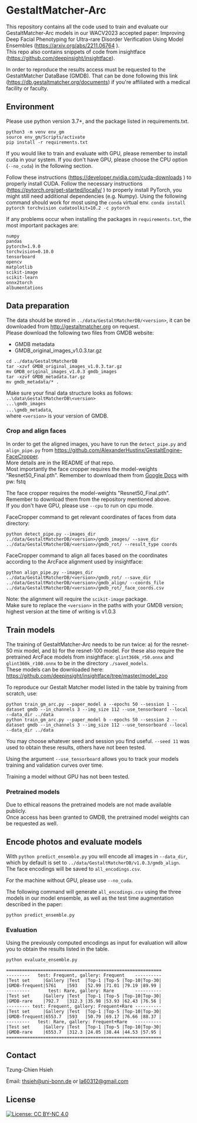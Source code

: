 # GestaltMatcher-Arc
This repository contains all the code used to train and evaluate our GestaltMatcher-Arc models in our WACV2023 
accepted paper: Improving Deep Facial Phenotyping for Ultra-rare Disorder Verification Using Model Ensembles 
(https://arxiv.org/abs/2211.06764 ).\
This repo also contains snippets of code from insightface (https://github.com/deepinsight/insightface).

In order to reproduce the results access must be requested to the GestaltMatcher DataBase (GMDB).
That can be done following this link (https://db.gestaltmatcher.org/documents) if you're affiliated with a 
medical facility or faculty.

## Environment
Please use python version 3.7+, and the package listed in requirements.txt.

```
python3 -m venv env_gm
source env_gm/Scripts/activate
pip install -r requirements.txt
```

If you would like to train and evaluate with GPU, please remember to install cuda in your system.
If you don't have GPU, please choose the CPU option (`--no_cuda`) in the following section.

Follow these instructions (https://developer.nvidia.com/cuda-downloads ) to properly install CUDA.
Follow the necessary instructions (https://pytorch.org/get-started/locally/ ) to properly install PyTorch, you might still need additional dependencies (e.g. Numpy).
Using the following command should work for most using the `conda` virtual env.
```conda install pytorch torchvision cudatoolkit=10.2 -c pytorch```

If any problems occur when installing the packages in `requirements.txt`, the most important packages are:
```
numpy
pandas
pytorch=1.9.0
torchvision=0.10.0
tensorboard
opencv
matplotlib
scikit-image
scikit-learn
onnx2torch
albumentations
```

## Data preparation
The data should be stored in `../data/GestaltMatcherDB/<version>`, it can be downloaded from http://gestaltmatcher.org 
on request. \
Please download the following two files from GMDB website:
* GMDB metadata
* GMDB_original_images_v1.0.3.tar.gz

```
cd ../data/GestaltMatcherDB
tar -xzvf GMDB_original_images_v1.0.3.tar.gz
mv GMDB_original_images_v1.0.3 gmdb_images
tar -xzvf GMDB_metadata.tar.gz
mv gmdb_metadata/* .
```

Make sure your final data structure looks as follows: \
`..\data\GestaltMatcherDB\<version>`\
`...\gmdb_images`\
`...\gmdb_metadata`,\
where `<version>` is your version of GMDB. 

### Crop and align faces
In order to get the aligned images, you have to run the `detect_pipe.py` and `align_pipe.py` from 
https://github.com/AlexanderHustinx/GestaltEngine-FaceCropper. \
More details are in the README of that repo. \
Most importantly the face cropper requires the model-weights "Resnet50_Final.pth". Remember to download them from 
[Google Docs](https://drive.google.com/open?id=1oZRSG0ZegbVkVwUd8wUIQx8W7yfZ_ki1) with pw: fstq

The face cropper requires the model-weights "Resnet50_Final.pth". Remember to download them from the repository 
mentioned above.\
If you don't have GPU, please use `--cpu` to run on cpu mode.

FaceCropper command to get relevant coordinates of faces from data directory:
```
python detect_pipe.py --images_dir ../data/GestaltMatcherDB/<version>/gmdb_images/ --save_dir ../data/GestaltMatcherDB/<version>/gmdb_rot/ --result_type coords
```

FaceCropper command to align all faces based on the coordinates according to the ArcFace alignment used by insightface:
```
python align_pipe.py --images_dir ../data/GestaltMatcherDB/<version>/gmdb_rot/ --save_dir ../data/GestaltMatcherDB/<version>/gmdb_align/ --coords_file ../data/GestaltMatcherDB/<version>/gmdb_rot/_face_coords.csv
```
Note: the alignment will require the `scikit-image` package.\
Make sure to replace the `<version>` in the paths with your GMDB version; highest version at the time of writing is v1.0.3

## Train models
The training of GestaltMatcher-Arc needs to be run twice: a) for the resnet-50 mix model, and b) for the resnet-100 model.
For these also require the pretrained ArcFace models from insightface: `glint360k_r50.onnx` and `glint360k_r100.onnx` to 
be in the directory `./saved_models`. \
These models can be downloaded here: https://github.com/deepinsight/insightface/tree/master/model_zoo 

To reproduce our Gestalt Matcher model listed in the table by training from scratch, use:
```
python train_gm_arc.py --paper_model a --epochs 50 --session 1 --dataset gmdb --in_channels 3 --img_size 112 --use_tensorboard --local --data_dir ../data 
python train_gm_arc.py --paper_model b --epochs 50 --session 2 --dataset gmdb --in_channels 3 --img_size 112 --use_tensorboard --local --data_dir ../data 
```

You may choose whatever seed and session you find useful.
`--seed 11` was used to obtain these results, others have not been tested.

Using the argument `--use_tensorboard` allows you to track your models training and validation curves over time.

Training a model without GPU has not been tested.

### Pretrained models
Due to ethical reasons the pretrained models are not made available publicly. \
Once access has been granted to GMDB, the pretrained model weights can be requested as well.

## Encode photos and evaluate models
With `python predict_ensemble.py` you will encode all images in `--data_dir`, which by default is set to 
`../data/GestaltMatcherDB/v1.0.3/gmdb_align`.\
The face encodings will be saved to `all_encodings.csv`.

For the machine without GPU, please use `--no_cuda`.

The following command will generate `all_encodings.csv` using the three models in our model ensemble, as well as the 
test time augmentation described in the paper:

```
python predict_ensemble.py
```

### Evaluation
Using the previously computed encodings as input for evaluation will allow you to obtain the results listed in the table.

```
python evaluate_ensemble.py

===========================================================
---------   test: Frequent, gallery: Frequent    ----------
|Test set     |Gallery |Test  |Top-1 |Top-5 |Top-10|Top-30|
|GMDB-frequent|5761    |593   |52.99 |71.01 |79.19 |89.99 |
---------       test: Rare, gallery: Rare        ----------
|Test set     |Gallery |Test  |Top-1 |Top-5 |Top-10|Top-30|
|GMDB-rare    |792.7   |312.3 |35.98 |53.93 |62.43 |76.56 |
--------- test: Frequent, gallery: Frequent+Rare ----------
|Test set     |Gallery |Test  |Top-1 |Top-5 |Top-10|Top-30|
|GMDB-frequent|6553.7  |593   |50.79 |69.17 |76.66 |88.37 |
---------   test: Rare, gallery: Frequent+Rare   ----------
|Test set     |Gallery |Test  |Top-1 |Top-5 |Top-10|Top-30|
|GMDB-rare    |6553.7  |312.3 |24.05 |38.44 |44.53 |57.95 |
===========================================================

```


## Contact
Tzung-Chien Hsieh

Email: thsieh@uni-bonn.de or la60312@gmail.com

## License
[![License: CC BY-NC 4.0](https://img.shields.io/badge/License-CC%20BY--NC%204.0-lightgrey.svg)](http://creativecommons.org/licenses/by-nc/4.0/)
